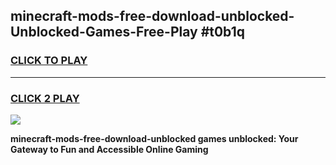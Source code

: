 
## minecraft-mods-free-download-unblocked-Unblocked-Games-Free-Play #t0b1q
<h3>
<a href="https://us.freeplayer.one?title=minecraft-mods-free-download-unblocked&ref=9M">CLICK TO PLAY</a></h3>
<hr>

<h3>
<a href="https://us.freeplayer.one?title=minecraft-mods-free-download-unblocked&ref=9M">CLICK 2 PLAY</a>
  
</h3>

<a href="https://us.freeplayer.one?title=minecraft-mods-free-download-unblocked&ref=9M"><img src="https://clearcache.store/games.png"></a>


**minecraft-mods-free-download-unblocked games unblocked: Your Gateway to Fun and Accessible Online Gaming**
